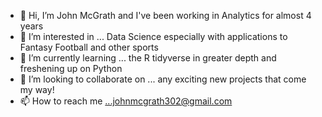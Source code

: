 - 👋 Hi, I’m John McGrath and I've been working in Analytics for almost 4 years
- 👀 I’m interested in ... Data Science especially with applications to Fantasy Football and other sports
- 🌱 I’m currently learning ... the R tidyverse in greater depth and freshening up on Python
- 💞️ I’m looking to collaborate on ... any exciting new projects that come my way!
- 📫 How to reach me ...johnmcgrath302@gmail.com

<!---
eziowayne22/eziowayne22 is a ✨ special ✨ repository because its `README.md` (this file) appears on your GitHub profile.
You can click the Preview link to take a look at your changes.
--->

